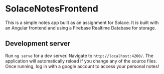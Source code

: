 # SolaceNotesFrontend

This is a simple notes app built as an assignment for Solace. It is built with an Angular frontend and using a Firebase Realtime Database for storage.

## Development server

Run `ng serve` for a dev server. Navigate to `http://localhost:4200/`. The application will automatically reload if you change any of the source files.
Once running, log in with a google account to access your personal notes!